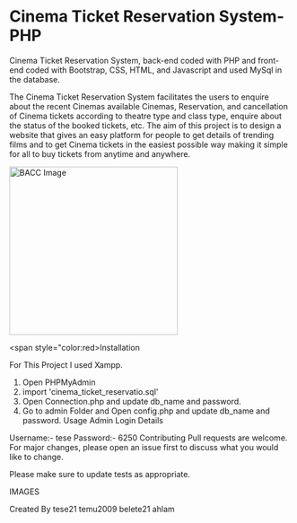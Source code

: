 # **Cinema Ticket Reservation System-PHP**
Cinema Ticket Reservation System, back-end coded with PHP and front-end coded with Bootstrap, CSS, HTML, and Javascript and used MySql in the database.

The Cinema Ticket Reservation System facilitates the users to enquire about the recent Cinemas available Cinemas, Reservation, and cancellation of Cinema tickets according to theatre type and class type, enquire about the status of the booked tickets, etc. The aim of this project is to design a website that gives an easy platform for people to get details of trending films and to get Cinema tickets in the easiest possible way making it simple for all to buy tickets from anytime and anywhere.

<img src="https://raw.githubusercontent.com/tese21/tese21-cinema-ticket-reservation/img/bacc.jpg" alt="BACC Image" width="300">


<span style="color:red>Installation</span>

For This Project I used Xampp.

1) Open PHPMyAdmin
2) import 'cinema_ticket_reservatio.sql'
3) Open Connection.php and update db_name and password.
4) Go to admin Folder and Open config.php and update db_name and password.
Usage
Admin Login Details

Username:- tese
Password:- 6250
Contributing
Pull requests are welcome. For major changes, please open an issue first to discuss what you would like to change.

Please make sure to update tests as appropriate.

IMAGES






























Created By
tese21 temu2009 belete21 ahlam
